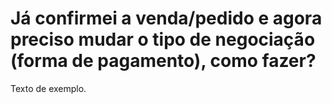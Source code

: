# Já confirmei a venda/pedido e agora preciso mudar o tipo de negociação (forma de pagamento), como fazer?

Texto de exemplo.